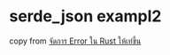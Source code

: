 # serde_json exampl2

copy from [จัดการ Error ใน Rust ให้เท่ขึ้น](https://medium.com/@anirut.workspace/%E0%B8%88%E0%B8%B1%E0%B8%94%E0%B8%81%E0%B8%B2%E0%B8%A3-error-%E0%B9%83%E0%B8%99-rust-%E0%B9%83%E0%B8%AB%E0%B9%89%E0%B9%80%E0%B8%97%E0%B9%88%E0%B8%82%E0%B8%B6%E0%B9%89%E0%B8%99-21106a7e4d70)
